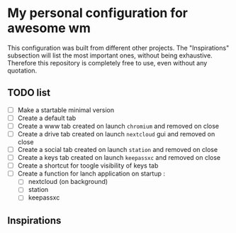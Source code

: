 # My personal configuration for awesome wm

This configuration was built from different other projects. The "Inspirations" subsection will list the most important ones, without being exhaustive.
Therefore this repository is completely free to use, even without any quotation.

## TODO list

- [ ] Make a startable minimal version
- [ ] Create a default tab
- [ ] Create a www tab created on launch `chromium` and removed on close
- [ ] Create a drive tab created on launch `nextcloud` gui and removed on close
- [ ] Create a social tab created on launch `station` and removed on close
- [ ] Create a keys tab created on launch `keepassxc` and removed on close
- [ ] Create a shortcut for toogle visibility of keys tab
- [ ] Create a function for lanch application on startup :
    - [ ] nextcloud (on background)
    - [ ] station
    - [ ] keepassxc

## Inspirations
